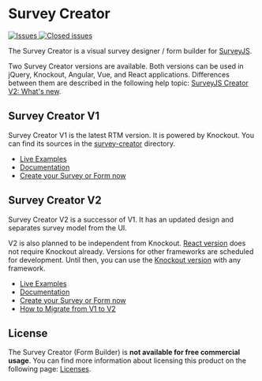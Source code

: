 # Survey Creator

<a href="https://github.com/surveyjs/survey-creator/issues">
<img alt="Issues" title="Open Issues" src="https://img.shields.io/github/issues/surveyjs/survey-creator.svg">
</a>
<a href="https://github.com/surveyjs/survey-creator/issues?utf8=%E2%9C%93&q=is%3Aissue+is%3Aclosed+">
<img alt="Closed issues" title="Closed Issues" src="https://img.shields.io/github/issues-closed/surveyjs/survey-creator.svg">
</a>

The Survey Creator is a visual survey designer / form builder for [SurveyJS](https://github.com/surveyjs/survey-library).

Two Survey Creator versions are available. Both versions can be used in jQuery, Knockout, Angular, Vue, and React applications. Differences between them are described in the following help topic: [SurveyJS Creator V2: What's new](https://surveyjs.io/Documentation/Survey-Creator?id=Creator-V2-Whats-New).

## Survey Creator V1

Survey Creator V1 is the latest RTM version. It is powered by Knockout. You can find its sources in the [survey-creator](./packages/survey-creator) directory.

- [Live Examples](https://surveyjs.io/Examples/Survey-Creator)
- [Documentation](https://surveyjs.io/Documentation/Survey-Creator)
- [Create your Survey or Form now](https://surveyjs.io/create-survey/)

## Survey Creator V2

Survey Creator V2 is a successor of V1. It has an updated design and separates survey model from the UI.

V2 is also planned to be independent from Knockout. [React version](./packages/survey-creator-react) does not require Knockout already. Versions for other frameworks are scheduled for development. Until then, you can use the [Knockout version](./packages/survey-creator-knockout) with any framework.

- [Live Examples](https://surveyjs.io/Examples/Survey-Creator?platform=KnockoutjsV2)
- [Documentation](https://surveyjs.io/Documentation/Survey-Creator)
- [Create your Survey or Form now](https://surveyjs.io/create-survey-v2)
- [How to Migrate from V1 to V2](https://surveyjs.io/Documentation/Survey-Creator?id=Migrate-from-V1-to-V2)

## License

The Survey Creator (Form Builder) is **not available for free commercial usage**. You can find more information about licensing this product on the following page: [Licenses](http://surveyjs.io/Licenses).
